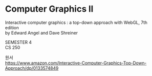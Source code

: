 # Computer Graphics II
Interactive computer graphics : a top-down approach with WebGL, 7th edition<br>
by Edward Angel and Dave Shreiner


SEMESTER 4<br>
CS 250

원서<br>
https://www.amazon.com/Interactive-Computer-Graphics-Top-Down-Approach/dp/0133574849
